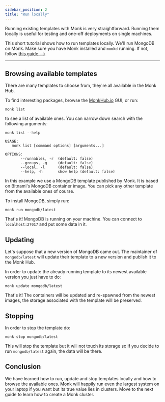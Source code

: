 ```yaml
---
sidebar_position: 2
title: "Run locally"
---
```


Running existing templates with Monk is very straightforward. Running them locally is useful for testing and one-off deployments on single machines.

This short tutorial shows how to run templates locally. We'll run MongoDB on Monk. Make sure you have Monk installed and `monkd` running. If not, follow [this guide -->](../get-monk.md)

---

## Browsing available templates

There are many templates to choose from, they're all available in the Monk Hub.

To find interesting packages, browse the [MonkHub.io](https://monkhub.io) GUI, or run:

    monk list

to see a list of available ones. You can narrow down search with the following arguments:

```
monk list --help

USAGE:
   monk list [command options] [arguments...]

OPTIONS:
       --runnables, -r  (default: false)
       --groups, -g     (default: false)
       --local, -l      (default: false)
       --help, -h       show help (default: false)
```

In this example we use a MongoDB template published by Monk. It is based on Bitnami's MongoDB container image. You can pick any other template from the available ones of course.

To install MongoDB, simply run:

    monk run mongodb/latest

That's it! MongoDB is running on your machine. You can connect to `localhost:27017` and put some data in it.

## Updating

Let's suppose that a new version of MongoDB came out. The maintainer of `mongodb/latest` will update their template to a new version and publish it to the Monk Hub.

In order to update the already running template to its newest available version you just have to do:

    monk update mongodb/latest

That's it! The containers will be updated and re-spawned from the newest images, the storage associated with the template will be preserved.

## Stopping

In order to stop the template do:

    monk stop mongodb/latest

This will stop the template but it will not touch its storage so if you decide to run `mongodb/latest` again, the data will be there.

## Conclusion

We have learned how to run, update and stop templates locally and how to browse the available ones. Monk will happily run even the largest system on your laptop if you want but its true value lies in clusters. Move to the next guide to learn how to create a Monk cluster.
